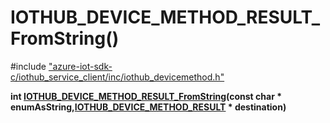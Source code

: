 # IOTHUB_DEVICE_METHOD_RESULT_FromString()

\#include ["azure-iot-sdk-c/iothub_service_client/inc/iothub_devicemethod.h"](../iot-c-ref-iothub-devicemethod-h.md)  

**int [IOTHUB_DEVICE_METHOD_RESULT_FromString](#iothub__devicemethod_8h_1a38e9aef8805699d16890d4ffa6c17760)(const char * enumAsString,[IOTHUB_DEVICE_METHOD_RESULT](#iothub__devicemethod_8h_1a8adffbffc2f6e136f8406c5ef396602d) * destination)**

